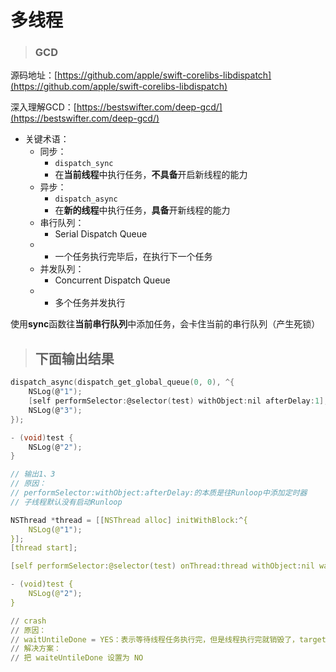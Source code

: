 # 多线程

> ### GCD

源码地址：[https://github.com/apple/swift-corelibs-libdispatch](https://github.com/apple/swift-corelibs-libdispatch)

深入理解GCD：[https://bestswifter.com/deep-gcd/](https://bestswifter.com/deep-gcd/)

* 关键术语：
  * 同步：
    * `dispatch_sync`
    * 在**当前线程**中执行任务，**不具备**开启新线程的能力
  * 异步：
    * `dispatch_async`
    * 在**新的线程**中执行任务，**具备**开新线程的能力
  * 串行队列：
    * Serial Dispatch Queue
  * * 一个任务执行完毕后，在执行下一个任务
  * 并发队列：
    * Concurrent Dispatch Queue
  * * 多个任务并发执行

使用**sync**函数往**当前串行队列**中添加任务，会卡住当前的串行队列（产生死锁）

> ## 下面输出结果

```c
dispatch_async(dispatch_get_global_queue(0, 0), ^{
    NSLog(@"1");
    [self performSelector:@selector(test) withObject:nil afterDelay:1];
    NSLog(@"3");
});

- (void)test {
    NSLog(@"2");
}

// 输出1、3
// 原因：
// performSelector:withObject:afterDelay:的本质是往Runloop中添加定时器
// 子线程默认没有启动Runloop
```

```c
NSThread *thread = [[NSThread alloc] initWithBlock:^{
    NSLog(@"1");
}];
[thread start];

[self performSelector:@selector(test) onThread:thread withObject:nil waitUntilDone:YES];

- (void)test {
    NSLog(@"2");
}

// crash
// 原因：
// waitUntileDone = YES：表示等待线程任务执行完，但是线程执行完就销毁了，target thread exited while waiting for the perform
// 解决方案：
// 把 waiteUntileDone 设置为 NO
```

